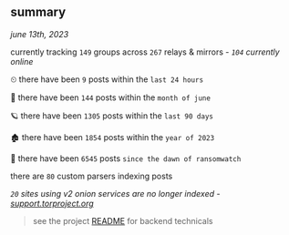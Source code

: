 
## summary
_june 13th, 2023_

currently tracking `149` groups across `267` relays & mirrors - _`104` currently online_

⏲ there have been `9` posts within the `last 24 hours`

🦈 there have been `144` posts within the `month of june`

🪐 there have been `1305` posts within the `last 90 days`

🏚 there have been `1854` posts within the `year of 2023`

🦕 there have been `6545` posts `since the dawn of ransomwatch`

there are `80` custom parsers indexing posts

_`20` sites using v2 onion services are no longer indexed - [support.torproject.org](https://support.torproject.org/onionservices/v2-deprecation/)_

> see the project [README](https://github.com/joshhighet/ransomwatch#ransomwatch--) for backend technicals
